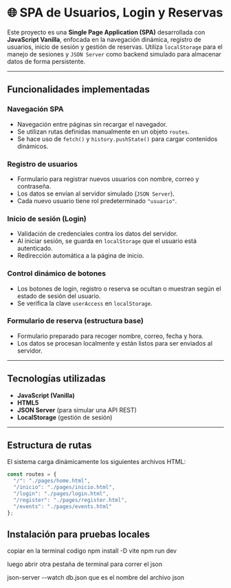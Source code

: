 # 🌐 SPA de Usuarios, Login y Reservas

Este proyecto es una **Single Page Application (SPA)** desarrollada con **JavaScript Vanilla**, enfocada en la navegación dinámica, registro de usuarios, inicio de sesión y gestión de reservas. Utiliza `localStorage` para el manejo de sesiones y `JSON Server` como backend simulado para almacenar datos de forma persistente.

---

##  Funcionalidades implementadas

###  Navegación SPA
- Navegación entre páginas sin recargar el navegador.
- Se utilizan rutas definidas manualmente en un objeto `routes`.
- Se hace uso de `fetch()` y `history.pushState()` para cargar contenidos dinámicos.

###  Registro de usuarios
- Formulario para registrar nuevos usuarios con nombre, correo y contraseña.
- Los datos se envían al servidor simulado (`JSON Server`).
- Cada nuevo usuario tiene rol predeterminado `"usuario"`.

###  Inicio de sesión (Login)
- Validación de credenciales contra los datos del servidor.
- Al iniciar sesión, se guarda en `localStorage` que el usuario está autenticado.
- Redirección automática a la página de inicio.

###  Control dinámico de botones
- Los botones de login, registro o reserva se ocultan o muestran según el estado de sesión del usuario.
- Se verifica la clave `userAccess` en `localStorage`.

###  Formulario de reserva (estructura base)
- Formulario preparado para recoger nombre, correo, fecha y hora.
- Los datos se procesan localmente y están listos para ser enviados al servidor.

---

##  Tecnologías utilizadas

- **JavaScript (Vanilla)**
- **HTML5**
- **JSON Server** (para simular una API REST)
- **LocalStorage** (gestión de sesión)

---

##  Estructura de rutas

El sistema carga dinámicamente los siguientes archivos HTML:

```js
const routes = {
  "/": "./pages/home.html",
  "/inicio": "./pages/inicio.html",
  "/login": "./pages/login.html",
  "/register": "./pages/register.html",
  "/events": "./pages/events.html"
};
```

##  Instalación para pruebas locales
copiar en la terminal codigo
npm install -D vite
npm run dev 

luego abrir otra pestaña de terminal para correr el json 

json-server --watch db.json que es el nombre del archivo json




